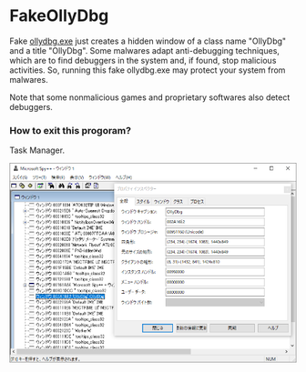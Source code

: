 # FakeOllyDbg

Fake [ollydbg.exe](ollydbg.exe?raw=true) just creates a hidden window of a class name "OllyDbg" and a title "OllyDbg".
Some malwares adapt anti-debugging techniques, which are to find debuggers in the system and, if found, stop malicious activities.
So, running this fake ollydbg.exe may protect your system from malwares.

Note that some nonmalicious games and proprietary softwares also detect debuggers.

### How to exit this progoram?

Task Manager.

![screenshot](screenshot.png?raw=true)
